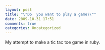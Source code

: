 ```yaml
---
layout: post
title: "\"Do  you want to play a game?\""
date: 2009-10-31 17:51
comments: true
categories: Uncategorized
---
```

My attempt to make a tic tac toe game in ruby.

